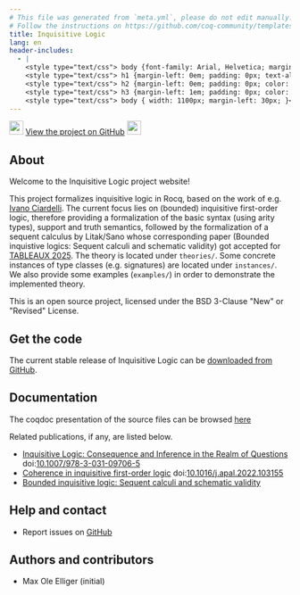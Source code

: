 ```yaml
---
# This file was generated from `meta.yml`, please do not edit manually.
# Follow the instructions on https://github.com/coq-community/templates to regenerate.
title: Inquisitive Logic
lang: en
header-includes:
  - |
    <style type="text/css"> body {font-family: Arial, Helvetica; margin-left: 5em; font-size: large;} </style>
    <style type="text/css"> h1 {margin-left: 0em; padding: 0px; text-align: center} </style>
    <style type="text/css"> h2 {margin-left: 0em; padding: 0px; color: #580909} </style>
    <style type="text/css"> h3 {margin-left: 1em; padding: 0px; color: #C05001;} </style>
    <style type="text/css"> body { width: 1100px; margin-left: 30px; }</style>
---
```


<div style="text-align:left"><img src="https://gist.github.com/johan/1007813/raw/a25829510f049194b6404a8f98d22978e8744a6f/octocat.svg" height="25" style="border:0px">
<a href="https://github.com/motrellin/inquisitive-logic">View the project on GitHub</a>
<img src="https://gist.github.com/johan/1007813/raw/a25829510f049194b6404a8f98d22978e8744a6f/octocat.svg" height="25" style="border:0px"></div>

## About

Welcome to the Inquisitive Logic project website!

This project formalizes inquisitive logic in Rocq, based on the work of e.g. [Ivano Ciardelli](doi.org/10.1007/978-3-031-09706-5).
The current focus lies on (bounded) inquisitive first-order logic, therefore providing a formalization of the basic syntax (using arity types), support and truth semantics, followed by the formalization of a sequent calculus by Litak/Sano whose corresponding paper (Bounded inquistive logics: Sequent calculi and schematic validity) got accepted for [TABLEAUX 2025](https://icetcs.github.io/frocos-itp-tableaux25/tableaux/).
The theory is located under `theories/`.
Some concrete instances of type classes (e.g. signatures) are located under `instances/`.
We also provide some examples (`examples/`) in order to demonstrate the implemented theory.

This is an open source project, licensed under the BSD 3-Clause "New" or "Revised" License.

## Get the code

The current stable release of Inquisitive Logic can be [downloaded from GitHub](https://github.com/motrellin/inquisitive-logic/releases).

## Documentation

The coqdoc presentation of the source files can be browsed [here](./html/toc.html)

Related publications, if any, are listed below.

- [Inquisitive Logic: Consequence and Inference in the Realm of Questions](https://link.springer.com/book/10.1007/978-3-031-09706-5) doi:[10.1007/978-3-031-09706-5](https://doi.org/10.1007/978-3-031-09706-5)
- [Coherence in inquisitive first-order logic](https://www.sciencedirect.com/science/article/pii/S0168007222000707) doi:[10.1016/j.apal.2022.103155](https://doi.org/10.1016/j.apal.2022.103155)
- [Bounded inquisitive logic: Sequent calculi and schematic validity](https://icetcs.github.io/frocos-itp-tableaux25/tableaux/)

## Help and contact

- Report issues on [GitHub](https://github.com/motrellin/inquisitive-logic/issues)

## Authors and contributors

- Max Ole Elliger (initial)
